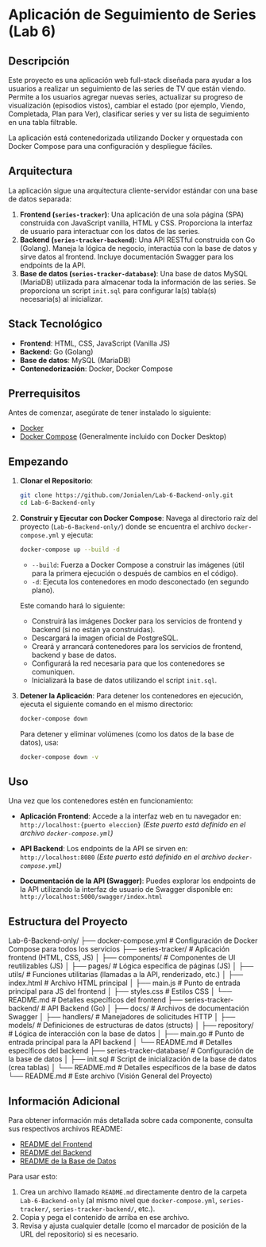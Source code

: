 # Aplicación de Seguimiento de Series (Lab 6)

## Descripción

Este proyecto es una aplicación web full-stack diseñada para ayudar a los usuarios a realizar un seguimiento de las series de TV que están viendo. Permite a los usuarios agregar nuevas series, actualizar su progreso de visualización (episodios vistos), cambiar el estado (por ejemplo, Viendo, Completada, Plan para Ver), clasificar series y ver su lista de seguimiento en una tabla filtrable.

La aplicación está contenedorizada utilizando Docker y orquestada con Docker Compose para una configuración y despliegue fáciles.

## Arquitectura

La aplicación sigue una arquitectura cliente-servidor estándar con una base de datos separada:

1. **Frontend (`series-tracker`)**: Una aplicación de una sola página (SPA) construida con JavaScript vanilla, HTML y CSS. Proporciona la interfaz de usuario para interactuar con los datos de las series.
2. **Backend (`series-tracker-backend`)**: Una API RESTful construida con Go (Golang). Maneja la lógica de negocio, interactúa con la base de datos y sirve datos al frontend. Incluye documentación Swagger para los endpoints de la API.
3. **Base de datos (`series-tracker-database`)**: Una base de datos MySQL (MariaDB) utilizada para almacenar toda la información de las series. Se proporciona un script `init.sql` para configurar la(s) tabla(s) necesaria(s) al inicializar.

## Stack Tecnológico

* **Frontend**: HTML, CSS, JavaScript (Vanilla JS)
* **Backend**: Go (Golang)
* **Base de datos**: MySQL (MariaDB)
* **Contenedorización**: Docker, Docker Compose

## Prerrequisitos

Antes de comenzar, asegúrate de tener instalado lo siguiente:

* [Docker](https://docs.docker.com/get-docker/)
* [Docker Compose](https://docs.docker.com/compose/install/) (Generalmente incluido con Docker Desktop)

## Empezando

1. **Clonar el Repositorio**:
    ```bash
    git clone https://github.com/Jonialen/Lab-6-Backend-only.git
    cd Lab-6-Backend-only
    ```

2. **Construir y Ejecutar con Docker Compose**:
    Navega al directorio raíz del proyecto (`Lab-6-Backend-only/`) donde se encuentra el archivo `docker-compose.yml` y ejecuta:
    ```bash
    docker-compose up --build -d
    ```
    * `--build`: Fuerza a Docker Compose a construir las imágenes (útil para la primera ejecución o después de cambios en el código).
    * `-d`: Ejecuta los contenedores en modo desconectado (en segundo plano).

    Este comando hará lo siguiente:
    * Construirá las imágenes Docker para los servicios de frontend y backend (si no están ya construidas).
    * Descargará la imagen oficial de PostgreSQL.
    * Creará y arrancará contenedores para los servicios de frontend, backend y base de datos.
    * Configurará la red necesaria para que los contenedores se comuniquen.
    * Inicializará la base de datos utilizando el script `init.sql`.

3. **Detener la Aplicación**:
    Para detener los contenedores en ejecución, ejecuta el siguiente comando en el mismo directorio:
    ```bash
    docker-compose down
    ```
    Para detener y eliminar volúmenes (como los datos de la base de datos), usa:
    ```bash
    docker-compose down -v
    ```

## Uso

Una vez que los contenedores estén en funcionamiento:

* **Aplicación Frontend**: Accede a la interfaz web en tu navegador en:
    `http://localhost:{puerto eleccion}`
    *(Este puerto está definido en el archivo `docker-compose.yml`)*

* **API Backend**: Los endpoints de la API se sirven en:
    `http://localhost:8080`
    *(Este puerto está definido en el archivo `docker-compose.yml`)*

* **Documentación de la API (Swagger)**: Puedes explorar los endpoints de la API utilizando la interfaz de usuario de Swagger disponible en:
    `http://localhost:5000/swagger/index.html`

## Estructura del Proyecto

Lab-6-Backend-only/
├── docker-compose.yml        # Configuración de Docker Compose para todos los servicios
├── series-tracker/           # Aplicación frontend (HTML, CSS, JS)
│   ├── components/           # Componentes de UI reutilizables (JS)
│   ├── pages/                # Lógica específica de páginas (JS)
│   ├── utils/                # Funciones utilitarias (llamadas a la API, renderizado, etc.)
│   ├── index.html            # Archivo HTML principal
│   ├── main.js               # Punto de entrada principal para JS del frontend
│   ├── styles.css            # Estilos CSS
│   └── README.md             # Detalles específicos del frontend
├── series-tracker-backend/   # API Backend (Go)
│   ├── docs/                 # Archivos de documentación Swagger
│   ├── handlers/             # Manejadores de solicitudes HTTP
│   ├── models/               # Definiciones de estructuras de datos (structs)
│   ├── repository/           # Lógica de interacción con la base de datos
│   ├── main.go               # Punto de entrada principal para la API backend
│   └── README.md             # Detalles específicos del backend
├── series-tracker-database/  # Configuración de la base de datos
│   ├── init.sql              # Script de inicialización de la base de datos (crea tablas)
│   └── README.md             # Detalles específicos de la base de datos
└── README.md                 # Este archivo (Visión General del Proyecto)


## Información Adicional

Para obtener información más detallada sobre cada componente, consulta sus respectivos archivos README:

* [README del Frontend](./series-tracker/README.md)
* [README del Backend](./series-tracker-backend/README.md)
* [README de la Base de Datos](./series-tracker-database/README.md)

Para usar esto:

1. Crea un archivo llamado `README.md` directamente dentro de la carpeta `Lab-6-Backend-only` (al mismo nivel que `docker-compose.yml`, `series-tracker/`, `series-tracker-backend/`, etc.).
2. Copia y pega el contenido de arriba en ese archivo.
3. Revisa y ajusta cualquier detalle (como el marcador de posición de la URL del repositorio) si es necesario.

